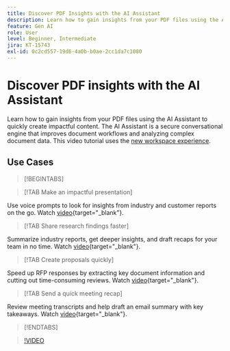 ```yaml
---
title: Discover PDF Insights with the AI Assistant
description: Learn how to gain insights from your PDF files using the AI Assistant
feature: Gen AI
role: User
level: Beginner, Intermediate
jira: KT-15743
exl-id: 0c2cd557-19d6-4a0b-b0ae-2cc1da7c1080
---
```

# Discover PDF insights with the AI Assistant

Learn how to gain insights from your PDF files using the AI Assistant to quickly create impactful content. The AI Assistant is a secure conversational engine that improves document workflows and analyzing complex document data. This video tutorial uses the [new workspace experience](new-workspace.md).

## Use Cases

>[!BEGINTABS]

>[!TAB Make an impactful presentation]

Use voice prompts to look for insights from industry and customer reports on the go. Watch [video](https://video.tv.adobe.com/v/3428811?quality=12&learn=on&hidetitle=true){target="_blank"}.

>[!TAB Share research findings faster]

Summarize industry reports, get deeper insights, and draft recaps for your team in no time. Watch [video](https://video.tv.adobe.com/v/3427286?quality=12&learn=on&hidetitle=true){target="_blank"}.

>[!TAB Create proposals quickly]

Speed up RFP responses by extracting key document information and cutting out time-consuming reviews. Watch [video](https://video.tv.adobe.com/v/3428639?quality=12&learn=on&hidetitle=true){target="_blank"}.

>[!TAB Send a quick meeting recap]

Review meeting transcripts and help draft an email summary with key takeaways. Watch [video](https://video.tv.adobe.com/v/3427292?quality=12&learn=on&hidetitle=true){target="_blank"}.

>[!ENDTABS]

>[!VIDEO](https://video.tv.adobe.com/v/3430512?quality=12&learn=on&hidetitle=true)
